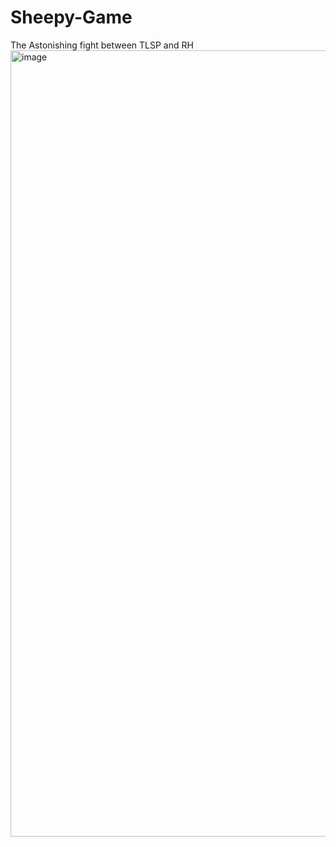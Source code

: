 # Sheepy-Game
The Astonishing fight between TLSP and RH
<img width="1990" height="1258" alt="image" src="https://github.com/user-attachments/assets/44b51cc7-242c-4a8b-980d-40c8a33b8d6d" />
